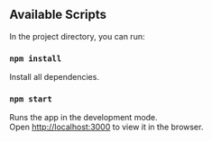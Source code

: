 ## Available Scripts

In the project directory, you can run:

### `npm install`

Install all dependencies.

### `npm start`

Runs the app in the development mode.<br>
Open [http://localhost:3000](http://localhost:3000) to view it in the browser.
